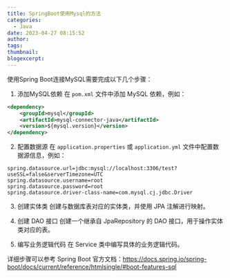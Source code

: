 ```yaml
---
title: SpringBoot使用Mysql的方法
categories:
  - Java
date: 2023-04-27 08:15:52
author:
tags:
thumbnail:
blogexcerpt:
---
```

使用Spring Boot连接MySQL需要完成以下几个步骤：

1. 添加MySQL依赖
在 `pom.xml` 文件中添加 MySQL 依赖，例如：

```xml
<dependency>
    <groupId>mysql</groupId>
    <artifactId>mysql-connector-java</artifactId>
    <version>${mysql.version}</version>
</dependency>
```

2. 配置数据源
在 `application.properties` 或 `application.yml` 文件中配置数据源信息，例如：

```properties
spring.datasource.url=jdbc:mysql://localhost:3306/test?useSSL=false&serverTimezone=UTC
spring.datasource.username=root
spring.datasource.password=root
spring.datasource.driver-class-name=com.mysql.cj.jdbc.Driver
```

3. 创建实体类
创建与数据库表对应的实体类，并使用 JPA 注解进行映射。

4. 创建 DAO 接口
创建一个继承自 JpaRepository 的 DAO 接口，用于操作实体类对应的表。

5. 编写业务逻辑代码
在 Service 类中编写具体的业务逻辑代码。

详细步骤可以参考 Spring Boot 官方文档：https://docs.spring.io/spring-boot/docs/current/reference/htmlsingle/#boot-features-sql
